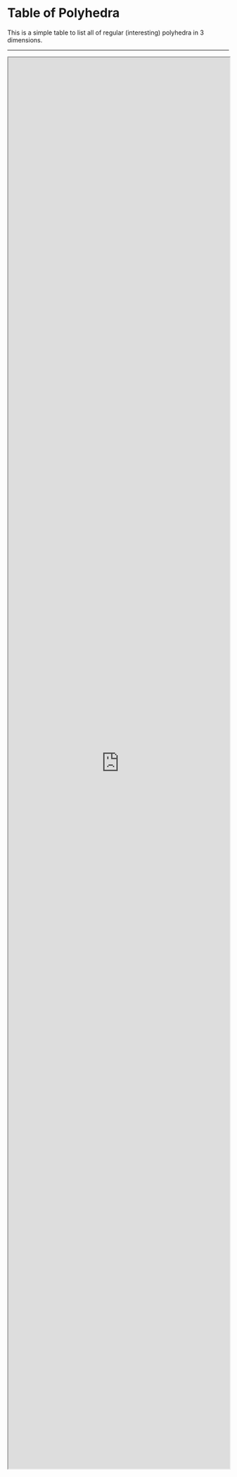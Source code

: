 
# Table of Polyhedra

This is a simple table to list all of regular (interesting) polyhedra in 3 dimensions.

---

<iframe src="https://docs.google.com/spreadsheets/d/e/2PACX-1vQ8EFcHFX-BCpYHFn0SDo6H5SgBW3JxC8Z6DyEKv6wygg0nY0uj6z1taWJ0X67ex_tHH73hhkY4dxj6/pubhtml?widget=true&amp;headers=false"
	style="width:100%;height:80vh;"></iframe>